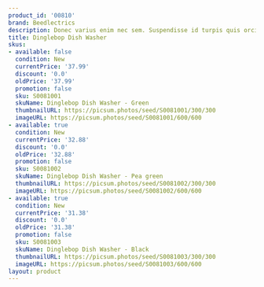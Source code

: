 ```yaml
---
product_id: '00810'
brand: Beedlectrics
description: Donec varius enim nec sem. Suspendisse id turpis quis orci euismod consequat.
title: Dinglebop Dish Washer
skus:
- available: false
  condition: New
  currentPrice: '37.99'
  discount: '0.0'
  oldPrice: '37.99'
  promotion: false
  sku: S0081001
  skuName: Dinglebop Dish Washer - Green
  thumbnailURL: https://picsum.photos/seed/S0081001/300/300
  imageURL: https://picsum.photos/seed/S0081001/600/600
- available: true
  condition: New
  currentPrice: '32.88'
  discount: '0.0'
  oldPrice: '32.88'
  promotion: false
  sku: S0081002
  skuName: Dinglebop Dish Washer - Pea green
  thumbnailURL: https://picsum.photos/seed/S0081002/300/300
  imageURL: https://picsum.photos/seed/S0081002/600/600
- available: true
  condition: New
  currentPrice: '31.38'
  discount: '0.0'
  oldPrice: '31.38'
  promotion: false
  sku: S0081003
  skuName: Dinglebop Dish Washer - Black
  thumbnailURL: https://picsum.photos/seed/S0081003/300/300
  imageURL: https://picsum.photos/seed/S0081003/600/600
layout: product
---
```


